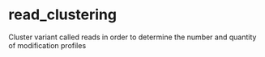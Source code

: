 # read_clustering
Cluster variant called reads in order to determine the number and quantity of modification profiles
